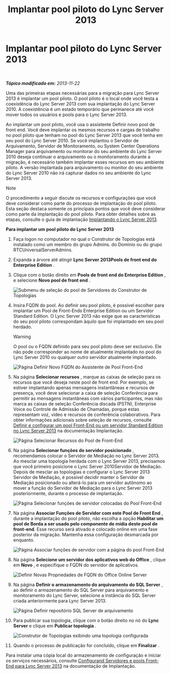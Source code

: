 ﻿---
title: Implantar pool piloto do Lync Server 2013
TOCTitle: Implantar pool piloto do Lync Server 2013
ms:assetid: a81aba1e-e636-434b-8c56-4150435bb55d
ms:mtpsurl: https://technet.microsoft.com/pt-br/library/JJ205144(v=OCS.15)
ms:contentKeyID: 49307725
ms.date: 05/19/2016
mtps_version: v=OCS.15
ms.translationtype: HT
---

# Implantar pool piloto do Lync Server 2013

 

_**Tópico modificado em:** 2013-11-22_

Uma das primeiras etapas necessárias para a migração para Lync Server 2013 é implantar um pool piloto. O pool piloto é o local onde você testa a coexistência do Lync Server 2013 com sua implantação do Lync Server 2010. A coexistência é um estado temporário que permanece até você mover todos os usuários e pools para o Lync Server 2013.

Ao implantar um pool piloto, você usa o assistente Definir novo pool de front end. Você deve implantar os mesmos recursos e cargas de trabalho no pool piloto que tenham no pool do Lync Server 2013 que você tenha em seu pool do Lync Server 2010. Se você implantou o Servidor de Arquivamento, Servidor de Monitoramento, ou System Center Operations Manager para arquivamento ou monitorar do seu ambiente do Lync Server 2010 deseja continuar o arquivamento ou o monitoramento durante a migração, é necessário também implantar esses recursos em seu ambiente piloto. A versão implantada para arquivamento ou monitor do seu ambiente do Lync Server 2010 não irá capturar dados no seu ambiente do Lync Server 2013.

> [!NOTE]  
> O procedimento a seguir discute os recursos e configurações que você deve considerar como parte do processo de implantação do pool piloto. Esta seção destaca somente os principais pontos que você deve considerar como parte da implantação do pool piloto. Para obter detalhes sobre as etapas, consulte o guia de implantação <a href="lync-server-2013-deploying-lync-server.md">Implantando o Lync Server 2013</a>.

**Para implantar um pool piloto do Lync Server 2013**

1.  Faça logon no computador no qual o Construtor de Topologias está instalado como um membro do grupo Admins. do Domínio ou do grupo RTCUniversalServerAdmins.

2.  Expanda a árvore até atingir **Lync Server 2013Pools de front end do Enterprise Edition** .

3.  Clique com o botão direito em **Pools de front end do Enterprise Edition** , e selecione **Novo pool de front end** .
    
    ![Submenu de seleção do pool de Servidores do Construtor de Topologias](images/JJ205144.c2feed27-3418-42a6-a254-76e83607db9c(OCS.15).jpg "Submenu de seleção do pool de Servidores do Construtor de Topologias")

4.  Insira FQDN do pool. Ao definir seu pool piloto, é possível escolher para implantar um Pool de Front-Ends Enterprise Edition ou um Servidor Standard Edition. O Lync Server 2013 não exige que as características do seu pool piloto correspondam àquilo que foi implantado em seu pool herdado.
    

    > [!WARNING]  
    > O pool ou o FQDN definido para seu pool piloto deve ser exclusivo. Ele não pode corresponder ao nome de atualmente implantado no pool do Lync Server 2010 ou qualquer outro servidor atualmente implantado.

    
    ![Página Definir Novo FQDN do Assistente de Pool Front-End](images/JJ205144.c5fd138c-e75a-413a-827f-b1461c996d40(OCS.15).jpg "Página Definir Novo FQDN do Assistente de Pool Front-End")

5.  Na página **Selecionar recursos** , marque as caixas de seleção para os recursos que você deseja neste pool de front end. Por exemplo, se estiver implantando apenas mensagens instantâneas e recursos de presença, você deve selecionar a caixa de seleção Conferência para permitir as mensagens instantâneas com vários participantes, mas não marca as caixas de seleção Conferência discada (PSTN), Enterprise Voice ou Controle de Admissão de Chamadas, porque estas representam voz, vídeo e recursos de conferência colaborativos. Para obter informações adicionais sobre seleção de recursos, consulte [Definir e configurar um pool Front-End ou um servidor Standard Edition no Lync Server 2013](lync-server-2013-define-and-configure-a-front-end-pool-or-standard-edition-server.md) na documentação Implantação.
    
    ![Página Selecionar Recursos do Pool de Front-End](images/JJ205144.5c3f3ff9-6e17-4d66-9b13-3bd55b38246b(OCS.15).jpg "Página Selecionar Recursos do Pool de Front-End")

6.  Na página **Selecionar funções do servidor posicionado** , recomendamos colocar o Servidor de Mediação no Lync Server 2013. Ao mesclar uma topologia herdada com o Lync Server 2013, precisamos que você primeiro posicione o Lync Server 2010Servidor de Mediação. Depois de mesclar as topologias e configurar o Lync Server 2013   Servidor de Mediação, é possível decidir manter o Servidor de Mediação posicionado ou alterá-lo para um servidor autônomo ao mover a função do Servidor de Mediação para o Lync Server 2013 posteriormente, durante o processo de implantação.
    
    ![Página Selecionar funções de servidor colocadas do Pool Front-End](images/JJ205144.e00b7eba-010b-44ed-b0a6-6ab3e534fb8c(OCS.15).jpg "Página Selecionar funções de servidor colocadas do Pool Front-End")

7.  Na página **Associar Funções de Servidor com este Pool de Front End** , durante a implantação do pool piloto, não escolha a opção **Habilitar um pool de Borda a ser usado pelo componente de mídia deste pool de front-end**. Esse recurso será ativado e colocado online em uma fase posterior da migração. Mantenha essa configuração desmarcada por enquanto.
    
    ![Página Associar funções de servidor com a página do pool Front-End](images/JJ205144.2d95a798-ad76-4dad-9392-ce41f4d938d1(OCS.15).jpg "Página Associar funções de servidor com a página do pool Front-End")

8.  Na página **Selecione um servidor dos aplicativos web do Office** , clique em **Novo** , e especifique o FQDN do servidor de aplicativos.
    
    ![Definir Novas Propriedades de FQDN do Office Online Server](images/JJ205144.25c6b455-f1b8-4326-a569-6e338153d398(OCS.15).jpg "Definir Novas Propriedades de FQDN do Office Online Server")

9.  Na página **Definir o armazenamento do arquivamento do SQL Server** , ao definir o armazenamento do SQL Server para arquivamento e monitoramento do Lync Server, selecione a instância do SQL Server criada anteriormente para Lync Server 2013.
    
    ![Página Definir repositório SQL Server de arquivamento](images/JJ205144.0f76f1dc-d0d7-42a0-aea3-400b8e1f35cd(OCS.15).jpg "Página Definir repositório SQL Server de arquivamento")

10. Para publicar sua topologia, clique com o botão direito no nó do **Lync Server** e clique em **Publicar topologia** .
    
    ![Construtor de Topologias exibindo uma topologia configurada](images/JJ205144.c3eafa20-159e-4355-a23d-9f72aeb26037(OCS.15).jpg "Construtor de Topologias exibindo uma topologia configurada")

11. Quando o processo de publicação for concluído, clique em **Finalizar** .

Para instalar uma cópia local do armazenamento de configuração e iniciar os serviços necessários, consulte [Configurand Servidores e pools Front-End para Lync Server 2013](lync-server-2013-setting-up-front-end-servers-and-front-end-pools.md) na documentação de Implantação.


